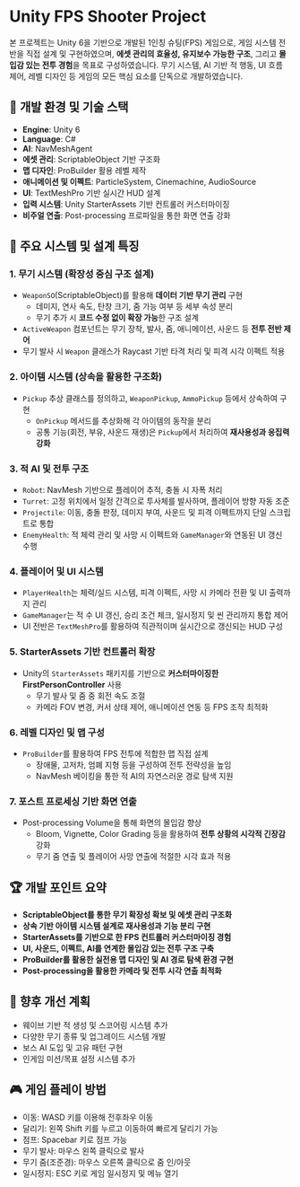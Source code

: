 # Unity FPS Shooter Project

본 프로젝트는 Unity 6을 기반으로 개발된 1인칭 슈팅(FPS) 게임으로, 게임 시스템 전반을 직접 설계 및 구현하였으며, **에셋 관리의 효율성, 유지보수 가능한 구조**, 그리고 **몰입감 있는 전투 경험**을 목표로 구성하였습니다. 무기 시스템, AI 기반 적 행동, UI 흐름 제어, 레벨 디자인 등 게임의 모든 핵심 요소를 단독으로 개발하였습니다.

## 🔧 개발 환경 및 기술 스택

-   **Engine**: Unity 6
-   **Language**: C#
-   **AI**: NavMeshAgent
-   **에셋 관리**: ScriptableObject 기반 구조화
-   **맵 디자인**: ProBuilder 활용 레벨 제작
-   **애니메이션 및 이펙트**: ParticleSystem, Cinemachine, AudioSource
-   **UI**: TextMeshPro 기반 실시간 HUD 설계
-   **입력 시스템**: Unity StarterAssets 기반 컨트롤러 커스터마이징
-   **비주얼 연출**: Post-processing 프로파일을 통한 화면 연출 강화

## 🧩 주요 시스템 및 설계 특징

### 1. **무기 시스템 (확장성 중심 구조 설계)**

-   `WeaponSO`(ScriptableObject)를 활용해 **데이터 기반 무기 관리** 구현
    -   데미지, 연사 속도, 탄창 크기, 줌 가능 여부 등 세부 속성 분리
    -   무기 추가 시 **코드 수정 없이 확장 가능**한 구조 설계
-   `ActiveWeapon` 컴포넌트는 무기 장착, 발사, 줌, 애니메이션, 사운드 등 **전투 전반 제어**
-   무기 발사 시 `Weapon` 클래스가 Raycast 기반 타격 처리 및 피격 시각 이펙트 적용

### 2. **아이템 시스템 (상속을 활용한 구조화)**

-   `Pickup` 추상 클래스를 정의하고, `WeaponPickup`, `AmmoPickup` 등에서 상속하여 구현
    -   `OnPickup` 메서드를 추상화해 각 아이템의 동작을 분리
    -   공통 기능(회전, 부유, 사운드 재생)은 `Pickup`에서 처리하여 **재사용성과 응집력 강화**

### 3. **적 AI 및 전투 구조**

-   `Robot`: NavMesh 기반으로 플레이어 추적, 충돌 시 자폭 처리
-   `Turret`: 고정 위치에서 일정 간격으로 투사체를 발사하며, 플레이어 방향 자동 조준
-   `Projectile`: 이동, 충돌 판정, 데미지 부여, 사운드 및 피격 이펙트까지 단일 스크립트로 통합
-   `EnemyHealth`: 적 체력 관리 및 사망 시 이펙트와 `GameManager`와 연동된 UI 갱신 수행

### 4. **플레이어 및 UI 시스템**

-   `PlayerHealth`는 체력/실드 시스템, 피격 이펙트, 사망 시 카메라 전환 및 UI 출력까지 관리
-   `GameManager`는 적 수 UI 갱신, 승리 조건 체크, 일시정지 및 씬 관리까지 통합 제어
-   UI 전반은 `TextMeshPro`를 활용하여 직관적이며 실시간으로 갱신되는 HUD 구성

### 5. **StarterAssets 기반 컨트롤러 확장**

-   Unity의 `StarterAssets` 패키지를 기반으로 **커스터마이징한 FirstPersonController** 사용
    -   무기 발사 및 줌 중 회전 속도 조절
    -   카메라 FOV 변경, 커서 상태 제어, 애니메이션 연동 등 FPS 조작 최적화

### 6. **레벨 디자인 및 맵 구성**

-   `ProBuilder`를 활용하여 FPS 전투에 적합한 맵 직접 설계
    -   장애물, 고저차, 엄폐 지형 등을 구성하여 전투 전략성을 높임
    -   NavMesh 베이킹을 통한 적 AI의 자연스러운 경로 탐색 지원

### 7. **포스트 프로세싱 기반 화면 연출**

-   Post-processing Volume을 통해 화면의 몰입감 향상
    -   Bloom, Vignette, Color Grading 등을 활용하여 **전투 상황의 시각적 긴장감** 강화
    -   무기 줌 연출 및 플레이어 사망 연출에 적절한 시각 효과 적용

## 🏆 개발 포인트 요약

-   **ScriptableObject를 통한 무기 확장성 확보 및 에셋 관리 구조화**
-   **상속 기반 아이템 시스템 설계로 재사용성과 기능 분리 구현**
-   **StarterAssets를 기반으로 한 FPS 컨트롤러 커스터마이징 경험**
-   **UI, 사운드, 이펙트, AI를 연계한 몰입감 있는 전투 구조 구축**
-   **ProBuilder를 활용한 실전용 맵 디자인 및 AI 경로 탐색 환경 구현**
-   **Post-processing을 활용한 카메라 및 전투 시각 연출 최적화**

## 🔭 향후 개선 계획

-   웨이브 기반 적 생성 및 스코어링 시스템 추가
-   다양한 무기 종류 및 업그레이드 시스템 개발
-   보스 AI 도입 및 고유 패턴 구현
-   인게임 미션/목표 설정 시스템 추가

## 🎮 게임 플레이 방법

-   이동: WASD 키를 이용해 전후좌우 이동
-   달리기: 왼쪽 Shift 키를 누르고 이동하여 빠르게 달리기 가능
-   점프: Spacebar 키로 점프 가능
-   무기 발사: 마우스 왼쪽 클릭으로 발사
-   무기 줌(조준경): 마우스 오른쪽 클릭으로 줌 인/아웃
-   일시정지: ESC 키로 게임 일시정지 및 메뉴 열기

